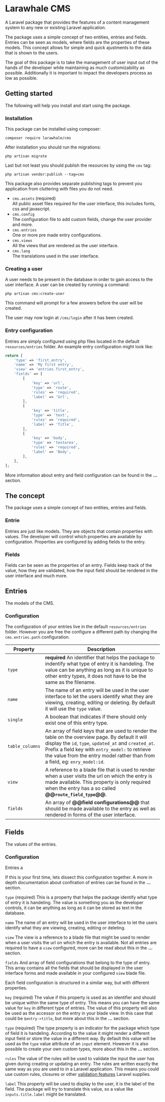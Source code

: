 # Larawhale CMS

A Laravel package that provides the features of a content management system to any new or existing Laravel application.

The package uses a simple concept of two entities, entries and fields. Entries can be seen as models, where fields are the properties of these models. This concept allows for simple and quick ajustments to the data that is shown to the users.

The goal of this package is to take the management of user input out of the hands of the developer while maintaining as much customizability as possible. Additionally it is important to impact the developers process as low as possible.

## Getting started

The following will help you install and start using the package.

### Installation

This package can be installed using composer:

```
composer require larawhale/cms
```

After installation you should run the migrations:

```
php artisan migrate
```

Last but not least you should publish the resources by using the `cms` tag:

```
php artisan vendor:publish --tag=cms
```

This package also provides separate publishing tags to prevent you application from cluttering with files you do not need.

  - `cms.assets` (required)<br>
    All public asset files required for the user interface, this includes fonts, css and javascript.
  - `cms.config`<br>
    The configuration file to add custom fields, change the user provider and more.
  - `cms.entries`<br>
    One or more pre made entry configurations.
  - `cms.views`<br>
    All the views that are rendered as the user interface.
  - `cms.lang`<br>
    The translations used in the user interface.

### Creating a user

A user needs to be present in the database in order to gain access to the user interface. A user can be created by running a command:

```
php artisan cms:create-user
```

This command will prompt for a few answers before the user will be created.

The user may now login at `/cms/login` after it has been created.

### Entry configuration

Entries are simply configured using php files located in the default `resources/entries` folder. An example entry configuration might look like:

```php
return [
    'type' => 'first_entry',
    'name' => 'My first entry',
    'view' => 'entries.first_entry',
    'fields' => [
        [
            'key' => 'url',
            'type' => 'route',
            'rules' => 'required',
            'label' => 'Url',
        ],
        [
            'key' => 'title',
            'type' => 'text',
            'rules' => 'required',
            'label' => 'Title',
        ],
        [
            'key' => 'body',
            'type' => 'textarea',
            'rules' => 'required',
            'label' => 'Body',
        ],
    ],
];
```

More information about entry and field configuration can be found in the **...** section.

## The concept

The package uses a simple concept of two entities, entries and fields.

### Entrie

Entries are just like models. They are objects that contain properties with values. The developer will control which properties are available by configuration. Properties are configured by adding fields to the entry.

### Fields

Fields can be seen as the properties of an entry. Fields keep track of the value, how they are validated, how the input field should be rendered in the user interface and much more.

## Entries

The models of the CMS.

### Configuration

The configuration of your entries live in the default `resources/entries` folder. However you are free the configure a different path by changing the `cms.entries.path` configuration.

| Property | Description |
|-----------------|---------------------------------------------------------------------------------------------------------------------------------------------------------------------------------------------------------------------------------------------------------------------------------------------|
| `type` | **required** An identifier that helps the package to indentify what type of entry it is handeling. The value can be anything as long as it is unique to other entry types, it does not have to be the same as the filename. |
| `name` | The name of an entry will be used in the user interface to let the users identify what they are viewing, creating, editing or deleting. By default it will use the `type` value. |
| `single` | A boolean that indicates if there should only exist one of this entry type. |
| `table_columns` | An array of field keys that are used to render the table on the overview page. By default it will display the `id`, `type`, `updated_at` and `created_at`. Prefix a field key with `entry_model:` to retrieve the value from the entry model rather than from a field, eg: `enry_model:id`. |
| `view` | A reference to a blade file that is used to render when a user visits the url on which the entry is made available. This property is only required when the entry has a so called **@@`route_field_type`@@**. |
| `fields` | An array of **@@field configurations@@** that should be made available to the entry as well as rendered in forms of the user interface. |

## Fields

The values of the entries.

### Configuration




Entries a

If this is your first time, lets dissect this configuration together. A more in depth documentation about confiration of entries can be found in the **...** section.

`type` (required)
This is a property that helps the package identify what type of entry it is handeling. The value is something you as the developer controls, it can be anything as long as it can be stored as text in the database.

`name`
The name of an entry will be used in the user interface to let the users identify what they are viewing, creating, editing or deleting.

`view`
The view is a reference to a blade file that might be used to render when a user visits the url on which the entry is available. Not all entries are required to have a `view` configured, more can be read about this in the **...** section.

`fields`
And array of field configurations that belong to the type of entry. This array contains all the fields that should be displayed in the user interface forms and made available in your configured `view` blade file.

Each field configuration is structured in a similar way, but with different properties.

`key` (required)
The value if this property is used as an identifier and should be unique within the same type of entry. This means you can have the same value for `key` in different type of entries. The value of this property will also be used as the accessor on the entry in your blade view. In this case that could be `$entry->title`, but more about this in the **...** section.

`type` (required)
The type property is an indicator for the package which type of field it is handeling. According to the value it might render a different input field or store the value in a different way. By default this value will be used as the `type` value attribute of an `input` element. However it is also possible to create your own custom types, more about this in the **...** section.

`rules`
The value of the rules will be used to validate the input the user has given during creating or updating an entry. The rules are written exactly the same way as you are used to in a Laravel application. This means you could use custom rules, closures or other [validation features](https://laravel.com/docs/master/validation) Laravel supplies.

`label`
This property will be used to display to the user, it is the label of the field. The package will try to translate this value, so a value like `inputs.title.label` might be translated.
